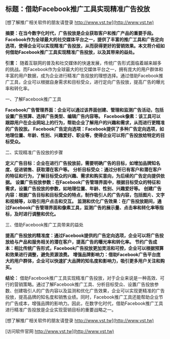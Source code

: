 ## **标题：借助Facebook推广工具实现精准广告投放**

[想了解推广相关软件的朋友请登录 http://www.vst.tw](http://www.vst.tw)

**摘要：在当今数字化时代，广告投放是企业获取客户和推广产品的重要手段。Facebook作为全球最大的社交媒体平台之一，提供了丰富的推广工具和广告定向选项，使得企业可以实现精准广告投放，从而获得更好的营销效果。本文将介绍如何借助Facebook推广工具实现精准广告投放，以及其带来的益处。**

**引言：**
随着互联网的普及和社交媒体的快速发展，传统广告形式面临着越来越多的挑战。而Facebook作为全球最大的社交媒体平台之一，拥有庞大的用户群体和丰富的用户数据，成为企业进行精准广告投放的理想选择。通过借助Facebook推广工具，企业可以根据自身需求和目标受众，进行定向广告投放，提高广告的曝光率和转化率。

一、了解Facebook推广工具

**Facebook广告管理界面：企业可以通过该界面创建、管理和监测广告活动，包括设置广告预算、选择广告类型、编辑广告内容等。**
**Facebook像素：该工具可以跟踪用户在企业网站上的行为，帮助企业了解用户的兴趣和需求，从而进行更精准的广告投放。**
**Facebook广告定向选项：Facebook提供了多种广告定向选项，如地理位置、年龄、性别、兴趣爱好、职业等，使得企业可以将广告投放给特定的目标受众。**

二、实现精准广告投放的步骤

**定义广告目标：企业在进行广告投放前，需要明确广告的目标，如增加品牌知名度、促进销售、获取潜在客户等。**
**分析目标受众：通过分析已有客户和潜在客户的特征和行为，了解目标受众的兴趣、需求和购买意向，为后续的广告定向提供依据。**
**设置广告投放参数：在Facebook广告管理界面中，根据目标受众的特征和需求，设置广告投放的参数，如地理位置、年龄、性别、兴趣爱好等。**
**创建广告内容：根据广告目标和目标受众的特点，制作吸引人的广告内容，包括图片、文字和视频等，以吸引用户点击和交互。**
**监测和优化广告效果：在广告投放期间，通过Facebook广告管理界面和像素工具，监测广告的展示量、点击率和转化率等指标，及时进行调整和优化。**

三、借助Facebook推广工具带来的益处

**提高广告投放的精准度：通过Facebook提供的广告定向选项，企业可以将广告投放给与产品和服务相关的潜在客户，提高广告的曝光率和转化率。**
**节约广告成本：相比传统广告形式，Facebook广告投放更加灵活和可控，企业可以根据预算和效果进行调整，避免资源浪费。**
**增强品牌影响力：借助Facebook广告平台庞大的用户群体，企业可以快速扩大品牌的知名度和影响力，吸引更多用户关注和购买。**

**结论：**
借助Facebook推广工具实现精准广告投放，对于企业来说是一种高效、可行的营销策略。通过了解Facebook推广工具、分析目标受众、设置广告投放参数、创建吸引人的广告内容以及监测和优化广告效果，企业可以实现更精准的广告投放，提高品牌的知名度和销售业绩。同时，Facebook推广工具还能帮助企业节约广告成本，增强品牌的影响力。因此，在数字化时代，借助Facebook推广工具进行精准广告投放是企业实现营销目标的重要战略之一。

[想了解推广相关软件的朋友请登录 http://www.vst.tw](http://www.vst.tw)


[访问软件官网 http://www.vst.tw](http://www.vst.tw)
